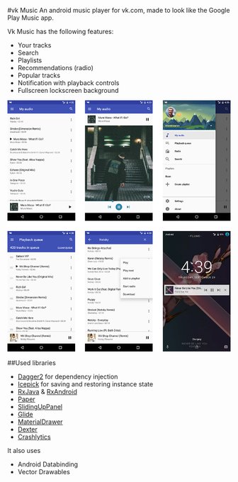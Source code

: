 #vk Music
An android music player for vk.com, made to look like the Google Play Music app.

Vk Music has the following features:
- Your tracks
- Search
- Playlists
- Recommendations (radio)
- Popular tracks
- Notification with playback controls
- Fullscreen lockscreen background

![screenshots](screenshots.png)

##Used libraries

- [Dagger2](https://github.com/google/dagger) for dependency injection
- [Icepick](https://github.com/frankiesardo/icepick) for saving and restoring instance state
- [RxJava](https://github.com/ReactiveX/RxJava) & [RxAndroid](https://github.com/ReactiveX/RxAndroid)
- [Paper](https://github.com/pilgr/Paper)
- [SlidingUpPanel](https://github.com/umano/AndroidSlidingUpPanel)
- [Glide](https://github.com/bumptech/glide)
- [MaterialDrawer](https://github.com/mikepenz/MaterialDrawer)
- [Dexter](https://github.com/Karumi/Dexter)
- [Crashlytics](https://www.crashlytics.com)

It also uses
- Android Databinding
- Vector Drawables

